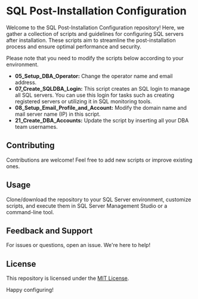 # SQL Post-Installation Configuration

Welcome to the SQL Post-Installation Configuration repository! Here, we gather a collection of scripts and guidelines for configuring SQL servers after installation. These scripts aim to streamline the post-installation process and ensure optimal performance and security.

Please note that you need to modify the scripts below according to your environment.

- **05_Setup_DBA_Operator:** Change the operator name and email address.
- **07_Create_SQLDBA_Login:** This script creates an SQL login to manage all SQL servers. You can use this login for tasks such as creating registered servers or utilizing it in SQL monitoring tools.
- **08_Setup_Email_Profile_and_Account:** Modify the domain name and mail server name (IP) in this script.
- **21_Create_DBA_Accounts:** Update the script by inserting all your DBA team usernames.

## Contributing
Contributions are welcome! Feel free to add new scripts or improve existing ones.

## Usage
Clone/download the repository to your SQL Server environment, customize scripts, and execute them in SQL Server Management Studio or a command-line tool.

## Feedback and Support
For issues or questions, open an issue. We're here to help!

## License
This repository is licensed under the [MIT License](LICENSE).

Happy configuring!
